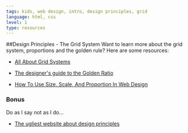 ```yaml
---
tags: kids, web design, intro, design principles, grid
language: html, css
level: 1
type: resources
---
```


##Design Principles - The Grid System
Want to learn more about the grid system, proportions and the golden rule? Here are some resources:

+ [All About Grid Systems](http://webdesign.tutsplus.com/articles/all-about-grid-systems--webdesign-14471)

+ [The designer's guide to the Golden Ratio](http://www.creativebloq.com/design/designers-guide-golden-ratio-12121546)

+ [How To Use Size, Scale, And Proportion In Web Design](http://www.vanseodesign.com/web-design/size-scale-proportion/)

### Bonus
Do as I say not as I do...
+ [The ugliest website about design principles](http://char.txa.cornell.edu/language/principl/principl.htm)
